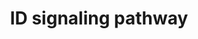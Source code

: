 ---
annotations:
- type: Pathway Ontology
  value: Inhibitor of DNA binding signaling pathway
authors:
- MaintBot
- AlexanderPico
- Christine Chichester
- Eweitz
description: 'Inhibitor of DNA binding (ID) proteins are members of the helix-loop-helix
  (HLH) family of proteins which lack a DNA binding domain themselves but bind to
  other family members inhibiting their DNA binding capacity. This family of proteins
  is comprised of IDs 1, 2, 3 and 4. They can be stimulated by ligands such as the
  Vascular Endothelial Growth Factor (VEGF), TGF beta and the T cell receptor.  Source:
  NetPath http://www.netpath.org/pathways?path_id=NetPath_5'
last-edited: 2021-12-23
organisms:
- Canis familiaris
redirect_from:
- /index.php/Pathway:WP1168
- /instance/WP1168
schema-jsonld:
- '@context': https://schema.org/
  '@id': https://wikipathways.github.io/pathways/WP1168.html
  '@type': Dataset
  creator:
    '@type': Organization
    name: WikiPathways
  description: 'Inhibitor of DNA binding (ID) proteins are members of the helix-loop-helix
    (HLH) family of proteins which lack a DNA binding domain themselves but bind to
    other family members inhibiting their DNA binding capacity. This family of proteins
    is comprised of IDs 1, 2, 3 and 4. They can be stimulated by ligands such as the
    Vascular Endothelial Growth Factor (VEGF), TGF beta and the T cell receptor.  Source:
    NetPath http://www.netpath.org/pathways?path_id=NetPath_5'
  keywords:
  - TGFB1
  - HES1
  - RELA
  - ID4
  - VEGFA
  - ELK3
  - PI3K
  - PAX8
  - MSC
  - ELK1
  - SMAD4
  - ID1
  - IRS1
  - NFKB1
  - PAX2
  - ID3
  - Gene Symbol
  - ELK4
  - PSMD4
  - TERT
  - SMAD3
  - CD40LG
  - RAS
  - KDR
  - MAPK
  - TCR
  - BMP2
  - ID2
  - IGF1R
  - CTNNB1
  - SREBF1
  - TCF3
  - ATF3
  - MYOD1
  - BMPR2
  - RB1
  - MYOG
  - MYF5
  - RBL2
  - NGF
  - RBL1
  - EGF
  - IFI16
  - CCNE1
  - TCF7L2
  - CDK2
  - ERK
  - TCF12
  - MYF6
  - SMAD5
  - ACVRL1
  - SMAD1
  - IGF1
  - CCNA2
  - PAX5
  - FLT1
  - LCK
  - BMP6
  license: CC0
  name: ID signaling pathway
seo: CreativeWork
title: ID signaling pathway
wpid: WP1168
---